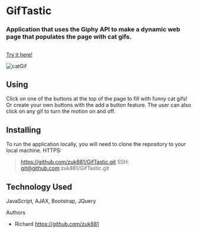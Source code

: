 # GifTastic

### Application that uses the Giphy API to make a dynamic web page that populates the page with cat gifs.

##
[Try it here!](https://zuk881.github.io/GifTastic/
)

![catGif](url)

## Using
Click on one of the buttons at the top of the page to fill with funny cat gifs! Or create your own buttons with the add a button feature.
The user can also click on any gif to turn the motion on and off.

## Installing
To run the application locally, you will need to clone the repository to your local machine.
HTTPS:
> https://github.com/zuk881/GifTastic.git
SSH:
> git@github.com:zuk881/GifTastic.git

## Technology Used
JavaScript, AJAX, Bootstrap, JQuery

Authors
* Richard https://github.com/zuk881



